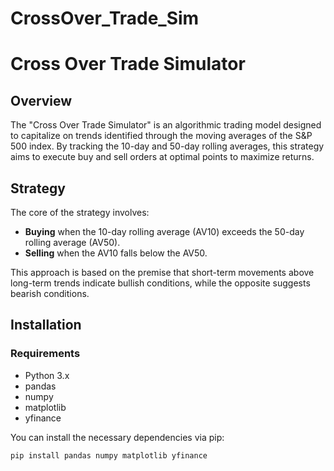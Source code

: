 # CrossOver_Trade_Sim

# Cross Over Trade Simulator

## Overview
The "Cross Over Trade Simulator" is an algorithmic trading model designed to capitalize on trends identified through the moving averages of the S&P 500 index. By tracking the 10-day and 50-day rolling averages, this strategy aims to execute buy and sell orders at optimal points to maximize returns.

## Strategy
The core of the strategy involves:
- **Buying** when the 10-day rolling average (AV10) exceeds the 50-day rolling average (AV50).
- **Selling** when the AV10 falls below the AV50.

This approach is based on the premise that short-term movements above long-term trends indicate bullish conditions, while the opposite suggests bearish conditions.

## Installation

### Requirements
- Python 3.x
- pandas
- numpy
- matplotlib
- yfinance

You can install the necessary dependencies via pip:
```bash
pip install pandas numpy matplotlib yfinance
